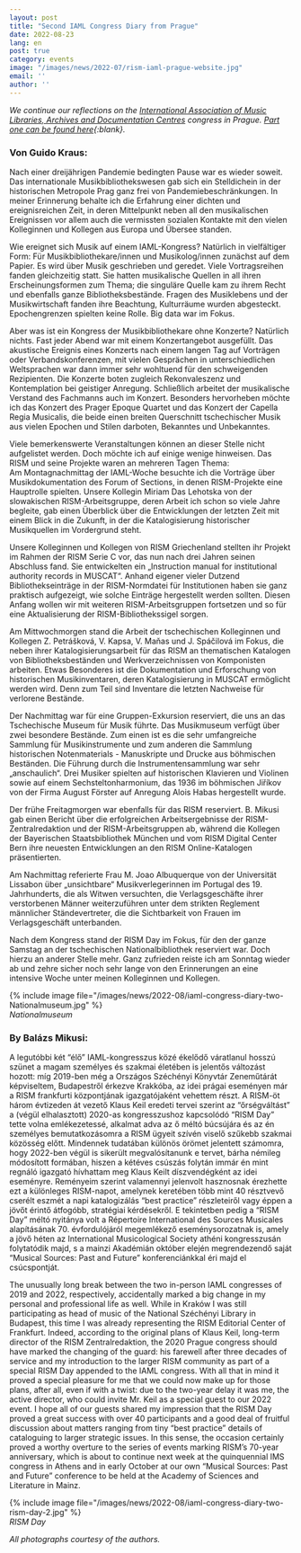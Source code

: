 ```yaml
---
layout: post
title: "Second IAML Congress Diary from Prague"
date: 2022-08-23
lang: en
post: true
category: events
image: "/images/news/2022-07/rism-iaml-prague-website.jpg"
email: ''
author: ''
---
```


_We continue our reflections on the [International Association of Music Libraries, Archives and Documentation Centres](/publications/iaml-congresses/2022.html) congress in Prague. [Part one can be found here](/events/2022/08/18/first-iaml-congress-diary-from-prague.html){:blank}._

### Von Guido Kraus:
Nach einer dreijährigen Pandemie bedingten Pause war es wieder soweit. Das internationale Musikbibliothekswesen gab sich ein Stelldichein in der historischen Metropole Prag ganz frei von Pandemiebeschränkungen. In meiner Erinnerung behalte ich die Erfahrung einer dichten und ereignisreichen Zeit, in deren Mittelpunkt neben all den musikalischen Ereignissen vor allem auch die vermissten sozialen Kontakte mit den vielen Kolleginnen und Kollegen aus Europa und Übersee standen.

Wie ereignet sich Musik auf einem IAML-Kongress? Natürlich in vielfältiger Form: Für Musikbibliothekare/innen und Musikolog/innen zunächst auf dem Papier. Es wird über Musik geschrieben und geredet. Viele Vortragsreihen fanden gleichzeitig statt. Sie hatten musikalische Quellen in all ihren Erscheinungsformen zum Thema; die singuläre Quelle kam zu ihrem Recht und ebenfalls ganze Bibliotheksbestände. Fragen des Musiklebens und der Musikwirtschaft fanden ihre Beachtung, Kulturräume wurden abgesteckt. Epochengrenzen spielten keine Rolle. Big data war im Fokus.

Aber was ist ein Kongress der Musikbibliothekare ohne Konzerte? Natürlich nichts. Fast jeder Abend war mit einem Konzertangebot ausgefüllt. Das akustische Ereignis eines Konzerts nach einem langen Tag auf Vorträgen oder Verbandskonferenzen, mit vielen Gesprächen in unterschiedlichen Weltsprachen war dann immer sehr wohltuend für den schweigenden Rezipienten. Die Konzerte boten zugleich Rekonvaleszenz und Kontemplation bei geistiger Anregung. Schließlich arbeitet der musikalische Verstand des Fachmanns auch im Konzert. Besonders hervorheben möchte ich das Konzert des Prager Epoque Quartet und das Konzert der Capella Regia Musicalis, die beide einen breiten Querschnitt tschechischer Musik aus vielen Epochen und Stilen darboten, Bekanntes und Unbekanntes.

Viele bemerkenswerte Veranstaltungen können an dieser Stelle nicht aufgelistet werden. Doch möchte ich auf einige wenige hinweisen. Das RISM und seine Projekte waren an mehreren Tagen Thema:\
Am Montagnachmittag der IAML-Woche besuchte ich die Vorträge über Musikdokumentation des Forum of Sections, in denen RISM-Projekte eine Hauptrolle spielten. Unsere Kollegin Miriam Das Lehotska von der slowakischen RISM-Arbeitsgruppe, deren Arbeit ich schon so viele Jahre begleite, gab einen Überblick über die Entwicklungen der letzten Zeit mit einem Blick in die Zukunft, in der die Katalogisierung historischer Musikquellen im Vordergrund steht.

Unsere Kolleginnen und Kollegen von RISM Griechenland stellten ihr Projekt im Rahmen der RISM Serie C vor, das nun nach drei Jahren seinen Abschluss fand. Sie entwickelten ein „Instruction manual for institutional authority records in MUSCAT“. Anhand eigener vieler Dutzend Bibliothekseinträge in der RISM-Normdatei für Institutionen haben sie ganz praktisch aufgezeigt, wie solche Einträge hergestellt werden sollten. Diesen Anfang wollen wir mit weiteren RISM-Arbeitsgruppen fortsetzen und so für eine Aktualisierung der RISM-Bibliothekssigel sorgen.

Am Mittwochmorgen stand die Arbeit der tschechischen Kolleginnen und Kollegen Z. Petrášková, V. Kapsa, V. Maňas und J. Spáčilová im Fokus, die neben ihrer Katalogisierungsarbeit für das RISM an thematischen Katalogen von Bibliotheksbeständen und Werkverzeichnissen von Komponisten arbeiten. Etwas Besonderes ist die Dokumentation und Erforschung von historischen Musikinventaren, deren Katalogisierung in MUSCAT ermöglicht werden wird. Denn zum Teil sind Inventare die letzten Nachweise für verlorene Bestände.

Der Nachmittag war für eine Gruppen-Exkursion reserviert, die uns an das Tschechische Museum für Musik führte. Das Musikmuseum verfügt über zwei besondere Bestände. Zum einen ist es die sehr umfangreiche Sammlung für Musikinstrumente und zum anderen die Sammlung historischen Notenmaterials - Manuskripte und Drucke aus böhmischen Beständen. Die Führung durch die Instrumentensammlung war sehr „anschaulich“. Drei Musiker spielten auf historischen Klavieren und Violinen sowie auf einem Sechsteltonharmonium, das 1936 im böhmischen Jiříkov von der Firma August Förster auf Anregung Alois Habas hergestellt wurde.

Der frühe Freitagmorgen war ebenfalls für das RISM reserviert. B. Mikusi gab einen Bericht über die erfolgreichen Arbeitsergebnisse der RISM-Zentralredaktion und der RISM-Arbeitsgruppen ab, während die Kollegen der Bayerischen Staatsbibliothek München und vom RISM Digital Center Bern ihre neuesten Entwicklungen an den RISM Online-Katalogen präsentierten.

Am Nachmittag referierte Frau M. Joao Albuquerque von der Universität Lissabon über „unsichtbare“ Musikverlegerinnen im Portugal des 19. Jahrhunderts, die als Witwen versuchten, die Verlagsgeschäfte ihrer verstorbenen Männer weiterzuführen unter dem strikten Reglement männlicher Ständevertreter, die die Sichtbarkeit von Frauen im Verlagsgeschäft unterbanden.

Nach dem Kongress stand der RISM Day im Fokus, für den der ganze Samstag an der tschechischen Nationalbibliothek reserviert war. Doch hierzu an anderer Stelle mehr.
Ganz zufrieden reiste ich am Sonntag wieder ab und zehre sicher noch sehr lange von den Erinnerungen an eine intensive Woche unter meinen Kolleginnen und Kollegen.  

{% include image file="/images/news/2022-08/iaml-congress-diary-two-Nationalmuseum.jpg" %}  
_Nationalmuseum_


### By Balázs Mikusi:  
A legutóbbi két “élő” IAML-kongresszus közé ékelődő váratlanul hosszú szünet a magam személyes és szakmai életében is jelentős változást hozott: míg 2019-ben még a Országos Széchényi Könyvtár Zeneműtárát képviseltem, Budapestről érkezve Krakkóba, az idei prágai eseményen már a RISM frankfurti központjának igazgatójaként vehettem részt. A RISM-öt három évtizeden át vezető Klaus Keil eredeti tervei szerint az “őrségváltást” a (végül elhalasztott) 2020-as kongresszushoz kapcsolódó “RISM Day” tette volna emlékezetessé, alkalmat adva az ő méltó búcsújára és az én személyes bemutatkozásomra a RISM ügyeit szívén viselő szűkebb szakmai közösség előtt. Mindennek tudatában különös örömet jelentett számomra, hogy 2022-ben végül is sikerült megvalósítanunk e tervet, bárha némileg módosított formában, hiszen a kétéves csúszás folytán immár én mint regnáló igazgató hívhattam meg Klaus Keilt díszvendégként az idei eseményre. Reményeim szerint valamennyi jelenvolt hasznosnak érezhette ezt a különleges RISM-napot, amelynek keretében több mint 40 résztvevő cserélt eszmét a napi katalogizálás “best practice” részleteiről vagy éppen a jövőt érintő átfogóbb, stratégiai kérdésekről. E tekintetben pedig a “RISM Day” méltó nyitánya volt a Répertoire International des Sources Musicales alapításának 70. évfordulójáról megemlékező eseménysorozatnak is, amely a jövő héten az International Musicological Society athéni kongresszusán folytatódik majd, s a mainzi Akadémián október elején megrendezendő saját “Musical Sources: Past and Future” konferenciánkkal éri majd el csúcspontját.

The unusually long break between the two in-person IAML congresses of 2019 and 2022, respectively, accidentally marked a big change in my personal and professional life as well. While in Kraków I was still participating as head of music of the National Széchényi Library in Budapest, this time I was already representing the RISM Editorial Center of Frankfurt. Indeed, according to the original plans of Klaus Keil, long-term director of the RISM Zentralredaktion, the 2020 Prague congress should have marked the changing of the guard: his farewell after three decades of service and my introduction to the larger RISM community as part of a special RISM Day appended to the IAML congress. With all that in mind it proved a special pleasure for me that we could now make up for those plans, after all, even if with a twist: due to the two-year delay it was me, the active director, who could invite Mr. Keil as a special guest to our 2022 event. I hope all of our guests shared my impression that the RISM Day proved a great success with over 40 participants and a good deal of fruitful discussion about matters ranging from tiny “best practice” details of cataloguing to larger strategic issues. In this sense, the occasion certainly proved a worthy overture to the series of events marking RISM’s 70-year anniversary, which is about to continue next week at the quinquennial IMS congress in Athens and in early October at our own “Musical Sources: Past and Future” conference to be held at the Academy of Sciences and Literature in Mainz.  

{% include image file="/images/news/2022-08/iaml-congress-diary-two-rism-day-2.jpg" %}  
_RISM Day_  

_All photographs courtesy of the authors._
